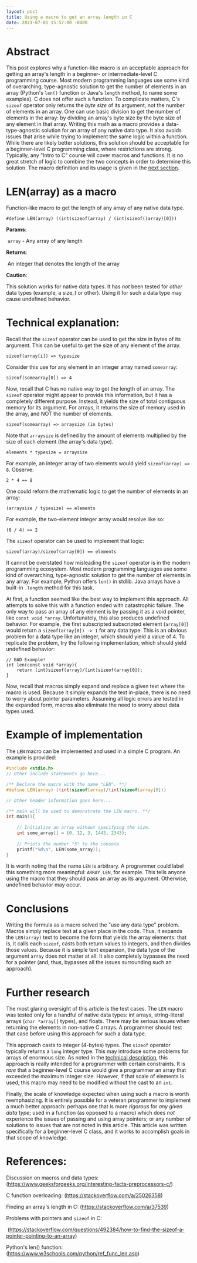 ```yaml
---
layout: post
title: Using a macro to get an array length in C
date: 2021-07-01 15:57:00 -0400
---
```


# Abstract

This post explores why a function-like macro is an acceptable approach for getting an array's length in a beginner- or intermediate-level C programming course. Most modern programming languages use some kind of overarching, type-agnostic solution to get the number of elements in an array (Python's `len()` function or Java's `length` method, to name some examples). C does not offer such a function. To complicate matters, C's `sizeof` operator only returns the *byte size* of its argument, not the number of elements in an array. One can use basic division to get the number of elements in the array: by dividing an array's byte size by the byte size of any element in that array. Writing this math as a macro provides a data-type-agnostic solution for an array of any native data type. It also avoids issues that arise while trying to implement the same logic within a function. While there are likely better solutions, this solution should be acceptable for a beginner-level C programming class, where restrictions are strong. Typically, any "Intro to C" course will cover macros and functions. It is no great stretch of logic to combine the two concepts in order to determine this solution. The macro definition and its usage is given in the [next section](#len(array)-as-a-macro).

# LEN(array) as a macro

Function-like macro to get the length of any array of any native data
type.

    #define LEN(array) ((int)sizeof(array) / (int)sizeof((array)[0]))

**Params**: 

​	`array` - Any array of any length

**Returns**: 

​	An integer that denotes the length of the array

**Caution**: 

This solution works for native data types. It has *not* been
tested for *other* data types (example, a size_t or other). Using it for
such a data type may cause undefined behavior.

# Technical explanation:

Recall that the `sizeof` operator can be used to get the size in bytes of its argument. This can be useful to get the size of any element of the array.

    sizeof(array[i]) => typesize 

Consider this use for any element in an integer array named `somearray`:

    sizeof(somearray[0]) => 4

Now, recall that C has no native way to get the length of an array. The `sizeof` operator might appear to provide this information, but it has a completely different purpose. Instead, it yields the size of total contiguous memory for its argument. For arrays, it returns the size of memory used in the array, and NOT the number of elements. 

```
sizeof(somearray) => arraysize (in bytes)
```

Note that `arraysize` is defined by the amount of elements multiplied by the size of each element (the array's data type).

    elements * typesize = arraysize

For example, an integer array of two elements would yield `sizeof(array) => 8`. Observe:

    2 * 4 == 8

One could reform the mathematic logic to get the number of elements in an array:

    (arraysize / typesize) == elements 

For example, the two-element integer array would resolve like so:

    (8 / 4) == 2 

The `sizeof` operator can be used to implement that logic:

    sizeof(array)/sizeof(array[0]) == elements 

It cannot be overstated how misleading the `sizeof` operator is in the modern programming ecosystem. Most modern programming languages use some kind of overarching, type-agnostic solution to get the number of elements in any array. For example, Python offers `len()` in stdlib. Java arrays have a built-in `.length` method for this task.

At first, a function seemed like the best way to implement this approach. All attempts to solve this with a function ended with catastrophic failure. The only way to pass an array of any element is by passing it as a void pointer, like `const void *array`. Unfortunately, this also produces undefined behavior. For example, the first subscripted subscripted element (`array[0]`) would return a `sizeof(array[0]) -> 1` for any data type. This is an obvious problem for a data type like an integer, which should yield a value of 4. To replicate the problem, try the following implementation, which should yield undefined behavior:

    // BAD Example!
    int len(const void *array){
        return (int)sizeof(array)/(int)sizeof(array[0]);
    }

Now, recall that macros simply expand and replace a given text where the macro is used. Because it simply expands the text in-place, there is no need to worry about pointer parameters. Assuming all logic errors are tested in the expanded form, macros also eliminate the need to worry about data types used. 

# Example of implementation 

The `LEN` macro can be implemented and used in a simple C program. An example is provided:

```c
#include <stdio.h>
// Other include statements go here...

/** Declare the macro with the name "LEN". **/
#define LEN(array) ((int)sizeof(array)/(int)sizeof(array[0]))

// Other header information goes here...

/** main will be used to demonstrate the LEN macro. **/
int main(){
	
    // Initialize an array without specifying the size.
    int some_array[] = {0, 12, 3, 1443, 2343};
    
    // Prints the number "5" to the console.
    printf("%d\n", LEN(some_array));    
}
```

It is worth noting that the name `LEN` is arbitrary. A programmer could label this something more meaningful: `ARRAY_LEN`, for example. This tells anyone using the macro that they should pass an array as its argument. Otherwise, undefined behavior may occur.

# Conclusions

Writing the formula as a macro solved the "use any data type" problem. Macros simply replace text at a given place in the code. Thus, it expands the `LEN(array)` text to become the form that yields the array elements: that is, it calls each `sizeof`, casts both return values to integers, and then divides those values. Because it is simple text expansion, the data type of the argument `array` does not matter at all. It also completely bypasses the need for a pointer (and, thus, bypasses all the issues surrounding such an approach).

# Further research

The most glaring oversight of this article is the test cases. The `LEN` macro was tested only for a handful of native data types: int arrays, string-literal arrays (`char *array[]` types), and floats. There may be serious issues when returning the elements in non-native C arrays. A programmer should test that case before using this approach for such a data type.

This approach casts to integer (4-bytes) types. The `sizeof` operator typically returns a `long` integer type. This may introduce some problems for arrays of enormous size. As noted in the [technical description](#technical-description), this approach is really intended for a programmer with certain constraints. It is *rare* that a beginner-level C course would give a programmer an array that exceeded the maximum integer size. However, if that scale of elements is used, this macro may need to be modified without the cast to an `int`.

Finally, the scale of knowledge expected when using such a macro is worth reemphasizing. It is entirely possible for a veteran programmer to implement a much better approach: perhaps one that is more *rigorous* for *any given data type*; used in a function (as opposed to a macro) which does *not* experience the issues of passing and using array pointers; or any number of solutions to issues that are not noted in this article. This article was written specifically for a beginner-level C class, and it works to accomplish goals in that scope of knowledge.

# References:

Discussion on macros and data types:
	(https://www.geeksforgeeks.org/interesting-facts-preprocessors-c/)

C function overloading:
	(https://stackoverflow.com/a/25026358)

Finding an array's length in C:
	(https://stackoverflow.com/a/37539)

Problems with pointers and `sizeof` in C:

​	(https://stackoverflow.com/questions/492384/how-to-find-the-sizeof-a-pointer-pointing-to-an-array)

Python's len() function:
	(https://www.w3schools.com/python/ref_func_len.asp)